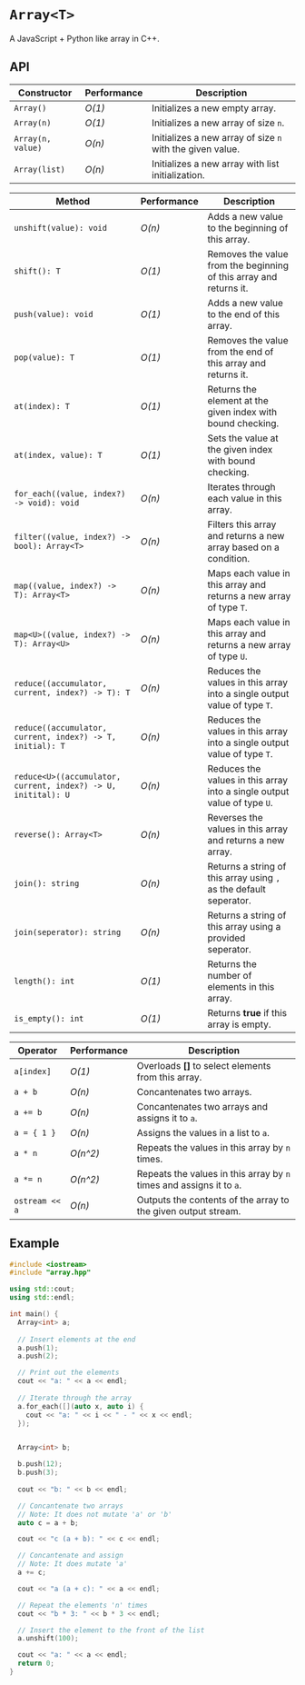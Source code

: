 # `Array<T>`
A JavaScript + Python like array in C++.


## API

| Constructor  | Performance  | Description  |
|---|---|---|
| `Array()`         | *O(1)* | Initializes a new empty array.  |
| `Array(n)`        | *O(1)* | Initializes a new array of size `n`.  |
| `Array(n, value)` | *O(n)* | Initializes a new array of size `n` with the given value.  |
| `Array(list)`     | *O(n)* | Initializes a new array with list initialization. |

| Method  |  Performance  |  Description  |
|---|---|---|
| `unshift(value): void`                                          | *O(n)* | Adds a new value to the beginning of this array.  |
| `shift(): T`                                                    | *O(1)* | Removes the value from the beginning of this array and returns it.  |
| `push(value): void`                                             | *O(1)* | Adds a new value to the end of this array.  |
| `pop(value): T`                                                 | *O(1)* | Removes the value from the end of this array and returns it.  |
| `at(index): T`                                                  | *O(1)* | Returns the element at the given index with bound checking. |
| `at(index, value): T`                                           | *O(1)* | Sets the value at the given index with bound checking. |
| `for_each((value, index?) -> void): void`                       | *O(n)* | Iterates through each value in this array. |
| `filter((value, index?) -> bool): Array<T>`                     | *O(n)* | Filters this array and returns a new array based on a condition. |
| `map((value, index?) -> T): Array<T>`                           | *O(n)* | Maps each value in this array and returns a new array of type `T`. |
| `map<U>((value, index?) -> T): Array<U>`                        | *O(n)* | Maps each value in this array and returns a new array of type `U`. |
| `reduce((accumulator, current, index?) -> T): T`                | *O(n)* | Reduces the values in this array into a single output value of type `T`. |
| `reduce((accumulator, current, index?) -> T, initial): T`       | *O(n)* | Reduces the values in this array into a single output value of type `T`. |
| `reduce<U>((accumulator, current, index?) -> U, initital): U`   | *O(n)* | Reduces the values in this array into a single output value of type `U`. |
| `reverse(): Array<T>`                                           | *O(n)* | Reverses the values in this array and returns a new array. |
| `join(): string`                                                | *O(n)* | Returns a string of this array using `,` as the default seperator. |
| `join(seperator): string`                                       | *O(n)* | Returns a string of this array using a provided seperator. |
| `length(): int`                                                 | *O(1)* | Returns the number of elements in this array. |
| `is_empty(): int`                                               | *O(1)* | Returns **true** if this array is empty. |

|  Operator  |  Performance  |  Description  |
|---|---|---|
| `a[index]`     | *O(1)*   | Overloads **[]** to select elements from this array. |
| `a + b`        | *O(n)*   | Concantenates two arrays. |
| `a += b`       | *O(n)*   | Concantenates two arrays and assigns it to `a`. |
| `a = { 1 } `   | *O(n)*   | Assigns the values in a list to `a`. |
| `a * n`        | *O(n^2)* | Repeats the values in this array by `n` times. |
| `a *= n`       | *O(n^2)* | Repeats the values in this array by `n` times and assigns it to `a`. |
| `ostream << a` | *O(n)*   | Outputs the contents of the array to the given output stream. |

## Example

```cpp
#include <iostream>
#include "array.hpp"

using std::cout;
using std::endl;

int main() {
  Array<int> a;
  
  // Insert elements at the end
  a.push(1);
  a.push(2);

  // Print out the elements
  cout << "a: " << a << endl;
  
  // Iterate through the array
  a.for_each([](auto x, auto i) {
    cout << "a: " << i << " - " << x << endl;
  });


  Array<int> b;

  b.push(12);
  b.push(3);
  
  cout << "b: " << b << endl;

  // Concantenate two arrays
  // Note: It does not mutate 'a' or 'b'
  auto c = a + b;

  cout << "c (a + b): " << c << endl;

  // Concantenate and assign
  // Note: It does mutate 'a'
  a += c;

  cout << "a (a + c): " << a << endl;

  // Repeat the elements 'n' times
  cout << "b * 3: " << b * 3 << endl;

  // Insert the element to the front of the list
  a.unshift(100);

  cout << "a: " << a << endl;
  return 0;
}
```
